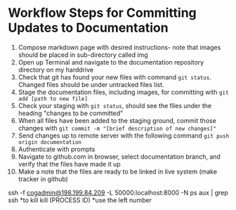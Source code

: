 # Workflow Steps for Committing Updates to Documentation
1. Compose markdown page with desired instructions- note that images should be placed in sub-directory called img
2. Open up Terminal and navigate to the documentation repository directory on my harddrive
3. Check that git has found your new files with command `git status`. Changed files should be under untracked files list.
4. Stage the documentation files, including images, for committing with `git add [path to new file]`
5. Check your staging with `git status`, should see the files under the heading "changes to be committed"
6. When all files have been added to the staging ground, commit those changes with `git commit -m "[brief description of new changes]"`
7. Send changes up to remote server with the following command `git push origin documentation`
8. Authenticate with prompts
9. Navigate to github.com in browser, select documentation branch, and verify that the files have made it up
10. Make a note that the files are ready to be linked in live system (make tracker in github)

ssh -f cogadmin@198.199.84.209 -L 50000:localhost:8000 -N
ps aux | grep ssh   *to kill
kill (PROCESS ID)   *use the left number
